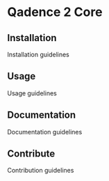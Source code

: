 # Qadence 2 Core

## Installation
Installation guidelines

## Usage
Usage guidelines

## Documentation
Documentation guidelines

## Contribute

Contribution guidelines
